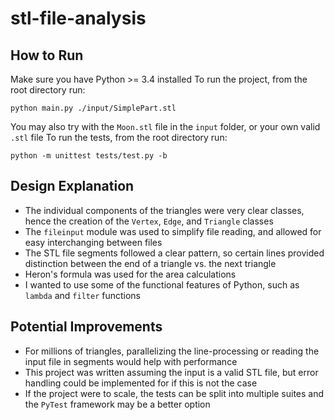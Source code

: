 # stl-file-analysis

## How to Run

Make sure you have Python >= 3.4 installed
To run the project, from the root directory run:

```
python main.py ./input/SimplePart.stl
```

You may also try with the `Moon.stl` file in the `input` folder, or your own valid `.stl` file
To run the tests, from the root directory run:

```
python -m unittest tests/test.py -b
```

## Design Explanation

- The individual components of the triangles were very clear classes, hence the creation of the `Vertex`, `Edge`, and `Triangle` classes
- The `fileinput` module was used to simplify file reading, and allowed for easy interchanging between files
- The STL file segments followed a clear pattern, so certain lines provided distinction between the end of a triangle vs. the next triangle
- Heron's formula was used for the area calculations
- I wanted to use some of the functional features of Python, such as `lambda` and `filter` functions

## Potential Improvements

- For millions of triangles, parallelizing the line-processing or reading the input file in segments would help with performance
- This project was written assuming the input is a valid STL file, but error handling could be implemented for if this is not the case
- If the project were to scale, the tests can be split into multiple suites and the `PyTest` framework may be a better option
